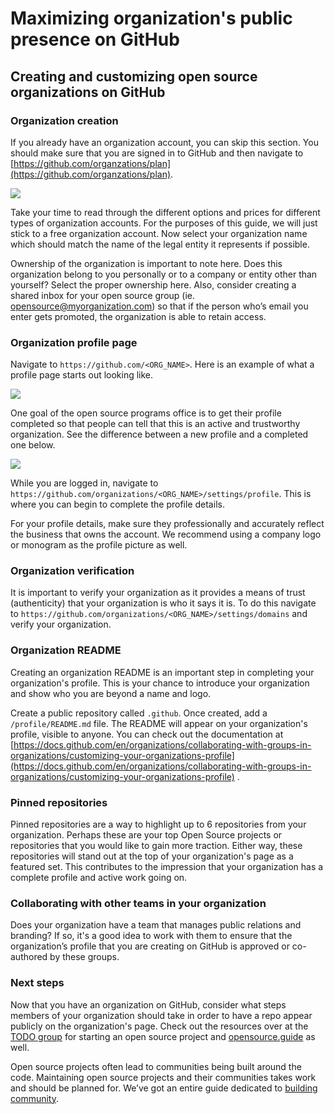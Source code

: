 # Maximizing organization's public presence on GitHub

## Creating and customizing open source organizations on GitHub

### Organization creation

If you already have an organization account, you can skip this section. You should make sure that you are signed in to GitHub and then navigate to [https://github.com/organzations/plan](https://github.com/organzations/plan).

![](/images/org-setup.png)

Take your time to read through the different options and prices for different types of organization accounts. For the purposes of this guide, we will just stick to a free organization account. Now select your organization name which should match the name of the legal entity it represents if possible.

Ownership of the organization is important to note here. Does this organization belong to you personally or to a company or entity other than yourself? Select the proper ownership here. Also, consider creating a shared inbox for your open source group (ie. opensource@myorganization.com) so that if the person who’s email you enter gets promoted, the organization is able to retain access.

### Organization profile page

Navigate to `https://github.com/<ORG_NAME>`. Here is an example of what a profile page starts out looking like.

![](/images/chewco-example.png)

One goal of the open source programs office is to get their profile completed so that people can tell that this is an active and trustworthy organization. See the difference between a new profile and a completed one below.

![](/images/github-example.png)

While you are logged in, navigate to `https://github.com/organizations/<ORG_NAME>/settings/profile`. This is where you can begin to complete the profile details.

For your profile details, make sure they professionally and accurately reflect the business that owns the account. We recommend using a company logo or monogram as the profile picture as well.

### Organization verification

It is important to verify your organization as it provides a means of trust (authenticity) that your organization is who it says it is. To do this navigate to `https://github.com/organizations/<ORG_NAME>/settings/domains` and verify your organization.

### Organization README

Creating an organization README is an important step in completing your organization's profile. This is your chance to introduce your organization and show who you are beyond a name and logo.

Create a public repository called `.github`. Once created, add a `/profile/README.md` file. The README will appear on your organization's profile, visible to anyone. You can check out the documentation at [https://docs.github.com/en/organizations/collaborating-with-groups-in-organizations/customizing-your-organizations-profile](https://docs.github.com/en/organizations/collaborating-with-groups-in-organizations/customizing-your-organizations-profile) .

### Pinned repositories

Pinned repositories are a way to highlight up to 6 repositories from your organization. Perhaps these are your top Open Source projects or repositories that you would like to gain more traction. Either way, these repositories will stand out at the top of your organization's page as a featured set. This contributes to the impression that your organization has a complete profile and active work going on.

### Collaborating with other teams in your organization

Does your organization have a team that manages public relations and branding? If so, it's a good idea to work with them to ensure that the organization’s profile that you are creating on GitHub is approved or co-authored by these groups.

### Next steps

Now that you have an organization on GitHub, consider what steps members of your organization should take in order to have a repo appear publicly on the organization's page. Check out the resources over at the [TODO group](<[https://todogroup.org/](https://todogroup.org/guides/outbound-oss/#starting-open-source-projects)>) for starting an open source project and [opensource.guide](https://opensource.guide/starting-a-project/) as well.

Open source projects often lead to communities being built around the code. Maintaining open source projects and their communities takes work and should be planned for. We’ve got an entire guide dedicated to [building community](https://opensource.guide/building-community/).

